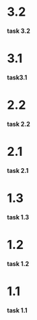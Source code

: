 # 3.2

**task 3.2**

# 3.1

**task3.1**
# 2.2

**task 2.2**
# 2.1

**task 2.1**

# 1.3

**task 1.3**

# 1.2

**task 1.2**

# 1.1

**task 1.1**
